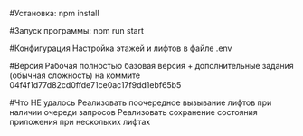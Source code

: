 #Установка:
npm install

#Запуск программы:
npm run start

#Конфигурация
Настройка этажей и лифтов в файле .env

#Версия
Рабочая полностью базовая версия + дополнительные задания (обычная сложность) на коммите 04f4f1d77d82cd0ffde71ce0ac17f9dd1ebf65b5

#Что НЕ удалось
Реализовать поочередное вызывание лифтов при наличии очереди запросов
Реализовать сохранение состояния приложения при нескольких лифтах
